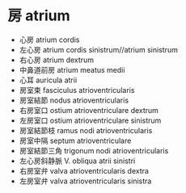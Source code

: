 # 房 atrium

- 心房 atrium cordis
- 左心房 atrium cordis sinistrum//atrium sinistrum
- 右心房 atrium dextrum
- 中鼻道前房 atrium meatus medii
- 心耳 auricula atrii
- 房室束 fasciculus atrioventricularis
- 房室結節 nodus atrioventricularis
- 右房室口 ostium atrioventriculare dextrum
- 左房室口 ostium atrioventriculare sinistrum
- 房室結節枝 ramus nodi atrioventricularis
- 房室中隔 septum atrioventriculare
- 房室結節三角 trigonum nodi atrioventricularis
- 左心房斜静脈 V. obliqua atrii sinistri
- 右房室弁 valva atrioventricularis dextra
- 左房室弁 valva atrioventricularis sinistra
